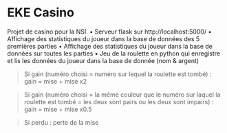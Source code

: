 # EKE Casino

Projet de casino pour la NSI.
• Serveur flask sur http://localhost:5000/
• Affichage des statistiques du joueur dans la base de données des 5 premières parties
• Affichage des statistiques du joueur dans la base de données sur toutes les parties
• Jeu de la roulette en python qui enregistre et lis les données du joueur dans la base de donnée (nom & argent) 
> Si gain (numéro choisi = numéro sur lequel la roulette est tombé) : gain = mise + mise x2

> Si gain (numéro choisi = la même couleur que le numéro sur laquel la roulette est tombé = les deux sont pairs ou les deux sont impairs) : gain = mise + mise x0.5

> Si perdu : perte de la mise

